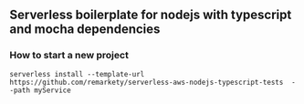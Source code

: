 ## Serverless boilerplate for nodejs with typescript and mocha dependencies

### How to start a new project
 `serverless install --template-url https://github.com/remarkety/serverless-aws-nodejs-typescript-tests  --path myService`

